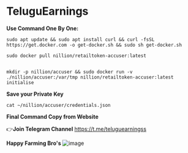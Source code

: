 # TeluguEarnings

**Use Command One By One:**
```
sudo apt update && sudo apt install curl && curl -fsSL https://get.docker.com -o get-docker.sh && sudo sh get-docker.sh

```
```
sudo docker pull nillion/retailtoken-accuser:latest

```

```

mkdir -p nillion/accuser && sudo docker run -v ./nillion/accuser:/var/tmp nillion/retailtoken-accuser:latest initialise

```

**Save your Private Key**
```
cat ~/nillion/accuser/credentials.json
```

**Final Command Copy from Website**

👉**Join Telegram Channel** https://t.me/teluguearningss

**Happy Farming Bro's**
![image](https://github.com/user-attachments/assets/82ae7a90-1acc-419a-a595-cc14e8c2763a)
